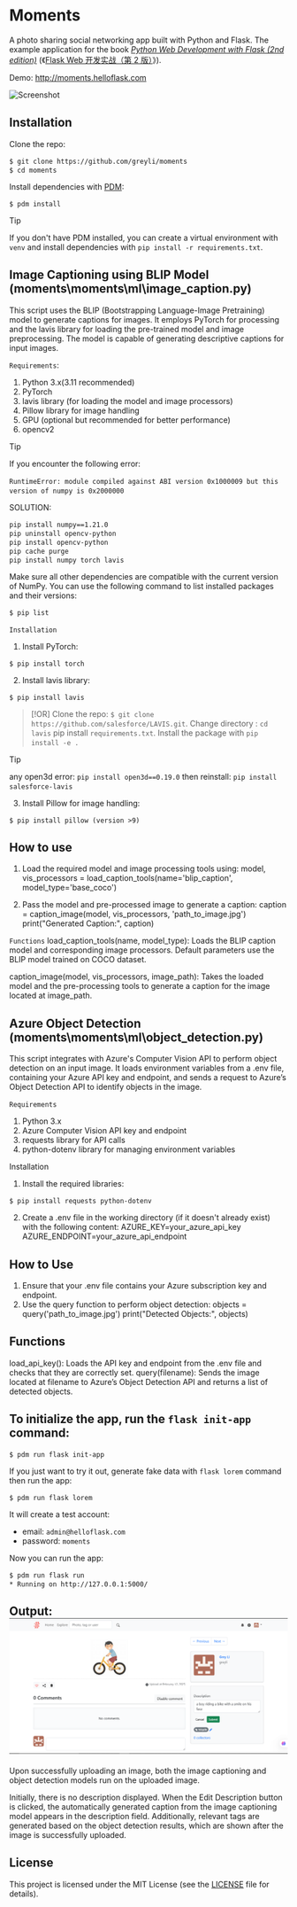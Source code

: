 # Moments

A photo sharing social networking app built with Python and Flask. The example application for the book _[Python Web Development with Flask (2nd edition)](https://helloflask.com/en/book/4)_ (《[Flask Web 开发实战（第 2 版）](https://helloflask.com/book/4)》).

Demo: http://moments.helloflask.com

![Screenshot](demo.png)

## Installation

Clone the repo:

```
$ git clone https://github.com/greyli/moments
$ cd moments
```

Install dependencies with [PDM](https://pdm.fming.dev):

```
$ pdm install
```

> [!TIP]
> If you don't have PDM installed, you can create a virtual environment with `venv` and install dependencies with `pip install -r requirements.txt`.

## Image Captioning using BLIP Model (moments\moments\ml\image_caption.py)

This script uses the BLIP (Bootstrapping Language-Image Pretraining) model to generate captions for images. It employs PyTorch for processing and the lavis library for loading the pre-trained model and image preprocessing. The model is capable of generating descriptive captions for input images.

`Requirements`:

1. Python 3.x(3.11 recommended)
2. PyTorch
3. lavis library (for loading the model and image processors)
4. Pillow library for image handling
5. GPU (optional but recommended for better performance)
6. opencv2

> [!TIP]
> If you encounter the following error:

`RuntimeError: module compiled against ABI version 0x1000009 but this version of numpy is 0x2000000`

SOLUTION:
```
pip install numpy==1.21.0
pip uninstall opencv-python
pip install opencv-python
pip cache purge
pip install numpy torch lavis
```
Make sure all other dependencies are compatible with the current version of NumPy. You can use the following command to list installed packages and their versions:

```
$ pip list
```

`Installation`

1. Install PyTorch:

```
$ pip install torch
```

2. Install lavis library:

```
$ pip install lavis
```

> [!OR]
> Clone the repo: `$ git clone https://github.com/salesforce/LAVIS.git`.
> Change directory : `cd lavis`
> pip install `requirements.txt`.
> Install the package with `pip install -e .`

> [!TIP]
> any open3d error: `pip install open3d==0.19.0`
> then reinstall: `pip install salesforce-lavis`

3. Install Pillow for image handling:

```
$ pip install pillow (version >9)
```

## How to use

1. Load the required model and image processing tools using:
   model, vis_processors = load_caption_tools(name='blip_caption', model_type='base_coco')

2. Pass the model and pre-processed image to generate a caption:
   caption = caption_image(model, vis_processors, 'path_to_image.jpg')
   print("Generated Caption:", caption)

`Functions`
load_caption_tools(name, model_type): Loads the BLIP caption model and corresponding image processors. Default parameters use the BLIP model trained on COCO dataset.

caption_image(model, vis_processors, image_path): Takes the loaded model and the pre-processing tools to generate a caption for the image located at image_path.

## Azure Object Detection (moments\moments\ml\object_detection.py)

This script integrates with Azure's Computer Vision API to perform object detection on an input image. It loads environment variables from a .env file, containing your Azure API key and endpoint, and sends a request to Azure’s Object Detection API to identify objects in the image.

`Requirements`

1. Python 3.x
2. Azure Computer Vision API key and endpoint
3. requests library for API calls
4. python-dotenv library for managing environment variables

Installation

1. Install the required libraries:

```
$ pip install requests python-dotenv
```

2. Create a .env file in the working directory (if it doesn't already exist) with the following content:
   AZURE_KEY=your_azure_api_key
   AZURE_ENDPOINT=your_azure_api_endpoint

## How to Use

1. Ensure that your .env file contains your Azure subscription key and endpoint.
2. Use the query function to perform object detection:
   objects = query('path_to_image.jpg')
   print("Detected Objects:", objects)

## Functions

load_api_key(): Loads the API key and endpoint from the .env file and checks that they are correctly set.
query(filename): Sends the image located at filename to Azure’s Object Detection API and returns a list of detected objects.

## To initialize the app, run the `flask init-app` command:

```
$ pdm run flask init-app
```

If you just want to try it out, generate fake data with `flask lorem` command then run the app:

```
$ pdm run flask lorem
```

It will create a test account:

-   email: `admin@helloflask.com`
-   password: `moments`

Now you can run the app:

```
$ pdm run flask run
* Running on http://127.0.0.1:5000/
```

## Output:![OUTPUT](image.png)

Upon successfully uploading an image, both the image captioning and object detection models run on the uploaded image.

Initially, there is no description displayed.
When the Edit Description button is clicked, the automatically generated caption from the image captioning model appears in the description field.
Additionally, relevant tags are generated based on the object detection results, which are shown after the image is successfully uploaded.

## License

This project is licensed under the MIT License (see the
[LICENSE](LICENSE) file for details).

